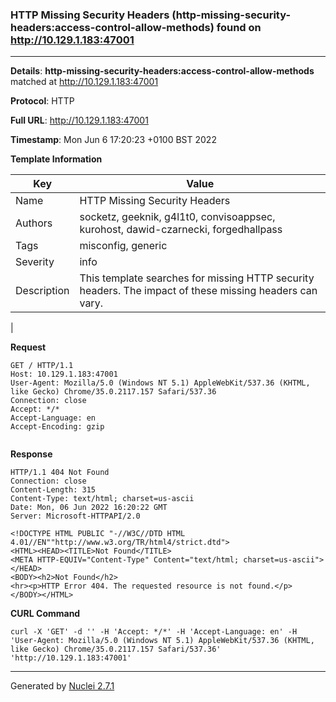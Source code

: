 ### HTTP Missing Security Headers (http-missing-security-headers:access-control-allow-methods) found on http://10.129.1.183:47001
---
**Details**: **http-missing-security-headers:access-control-allow-methods**  matched at http://10.129.1.183:47001

**Protocol**: HTTP

**Full URL**: http://10.129.1.183:47001

**Timestamp**: Mon Jun 6 17:20:23 +0100 BST 2022

**Template Information**

| Key | Value |
|---|---|
| Name | HTTP Missing Security Headers |
| Authors | socketz, geeknik, g4l1t0, convisoappsec, kurohost, dawid-czarnecki, forgedhallpass |
| Tags | misconfig, generic |
| Severity | info |
| Description | This template searches for missing HTTP security headers. The impact of these missing headers can vary.
 |

**Request**
```http
GET / HTTP/1.1
Host: 10.129.1.183:47001
User-Agent: Mozilla/5.0 (Windows NT 5.1) AppleWebKit/537.36 (KHTML, like Gecko) Chrome/35.0.2117.157 Safari/537.36
Connection: close
Accept: */*
Accept-Language: en
Accept-Encoding: gzip


```

**Response**
```http
HTTP/1.1 404 Not Found
Connection: close
Content-Length: 315
Content-Type: text/html; charset=us-ascii
Date: Mon, 06 Jun 2022 16:20:22 GMT
Server: Microsoft-HTTPAPI/2.0

<!DOCTYPE HTML PUBLIC "-//W3C//DTD HTML 4.01//EN""http://www.w3.org/TR/html4/strict.dtd">
<HTML><HEAD><TITLE>Not Found</TITLE>
<META HTTP-EQUIV="Content-Type" Content="text/html; charset=us-ascii"></HEAD>
<BODY><h2>Not Found</h2>
<hr><p>HTTP Error 404. The requested resource is not found.</p>
</BODY></HTML>

```


**CURL Command**
```
curl -X 'GET' -d '' -H 'Accept: */*' -H 'Accept-Language: en' -H 'User-Agent: Mozilla/5.0 (Windows NT 5.1) AppleWebKit/537.36 (KHTML, like Gecko) Chrome/35.0.2117.157 Safari/537.36' 'http://10.129.1.183:47001'
```
---
Generated by [Nuclei 2.7.1](https://github.com/projectdiscovery/nuclei)